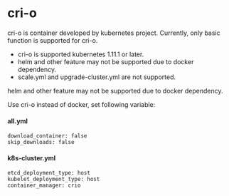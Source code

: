 cri-o
===============

cri-o is container developed by kubernetes project.
Currently, only basic function is supported for cri-o.

* cri-o is supported kubernetes 1.11.1 or later.
* helm and other feature may not be supported due to docker dependency.
* scale.yml and upgrade-cluster.yml are not supported.

helm and other feature may not be supported due to docker dependency.

Use cri-o instead of docker, set following variable:

#### all.yml

```
download_container: false
skip_downloads: false
```

#### k8s-cluster.yml

```
etcd_deployment_type: host
kubelet_deployment_type: host
container_manager: crio
```
